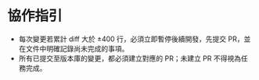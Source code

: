 # 協作指引

- 每次變更若累計 diff 大於 ±400 行，必須立即暫停後續開發，先提交 PR，並在文件中明確記錄尚未完成的事項。
- 所有已提交至版本庫的變更，都必須建立對應的 PR；未建立 PR 不得視為任務完成。
